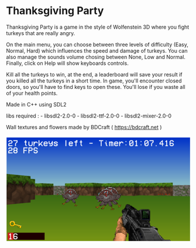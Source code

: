 # Thanksgiving Party

Thanksgiving Party is a game in the style of Wolfenstein 3D where you fight turkeys that are really angry.

On the main menu, you can choose between three levels of difficulty (Easy, Normal, Hard) which influences the speed and damage of turkeys.
You can also manage the sounds volume chosing between None, Low and Normal. Finally, click on Help will show keyboards controls.

Kill all the turkeys to win, at the end, a leaderboard will save your result if you killed all the turkeys in a short time. In game, you'll encounter closed doors, so you'll have to find keys to open these. You'll lose if you waste all of your health points.

Made in C++ using SDL2

libs required :
	- libsdl2-2.0-0
	- libsdl2-ttf-2.0-0
	- libsdl2-mixer-2.0-0

Wall textures and flowers made by BDCraft ( https://bdcraft.net )

![alt text](screenshot.png?raw=true "Screenshot")
